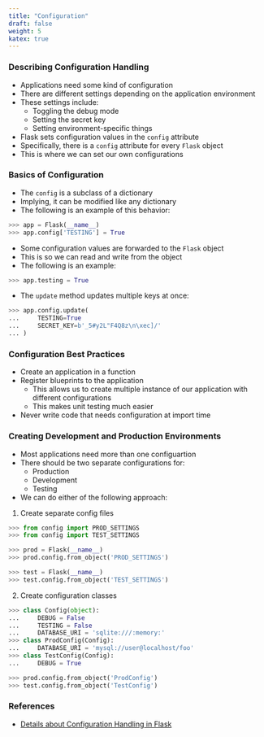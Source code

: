 ```yaml
---
title: "Configuration"
draft: false
weight: 5
katex: true
---
```


### Describing Configuration Handling
- Applications need some kind of configuration
- There are different settings depending on the application environment
- These settings include:
	- Toggling the debug mode
	- Setting the secret key
	- Setting environment-specific things
- Flask sets configuration values in the `config` attribute
- Specifically, there is a `config` attribute for every `Flask` object
- This is where we can set our own configurations

### Basics of Configuration
- The `config` is a subclass of a dictionary
- Implying, it can be modified like any dictionary
- The following is an example of this behavior:

```python
>>> app = Flask(__name__)
>>> app.config['TESTING'] = True
```

- Some configuration values are forwarded to the `Flask` object
- This is so we can read and write from the object
- The following is an example:

```python
>>> app.testing = True
```

- The `update` method updates multiple keys at once:

```python
>>> app.config.update(
...     TESTING=True
...     SECRET_KEY=b'_5#y2L"F4Q8z\n\xec]/'
... )
```

### Configuration Best Practices
- Create an application in a function
- Register blueprints to the application
	- This allows us to create multiple instance of our application with different configurations
	- This makes unit testing much easier
- Never write code that needs configuration at import time

### Creating Development and Production Environments
- Most applications need more than one configuartion
- There should be two separate configurations for:
	- Production
	- Development
	- Testing
- We can do either of the following approach:
1. Create separate config files

```python
>>> from config import PROD_SETTINGS
>>> from config import TEST_SETTINGS

>>> prod = Flask(__name__)
>>> prod.config.from_object('PROD_SETTINGS')

>>> test = Flask(__name__)
>>> test.config.from_object('TEST_SETTINGS')
```

2. Create configuration classes

```python
>>> class Config(object):
...     DEBUG = False
...     TESTING = False
...     DATABASE_URI = 'sqlite:///:memory:'
>>> class ProdConfig(Config):
...     DATABASE_URI = 'mysql://user@localhost/foo'
>>> class TestConfig(Config):
...     DEBUG = True

>>> prod.config.from_object('ProdConfig')
>>> test.config.from_object('TestConfig')
```

### References
- [Details about Configuration Handling in Flask](https://flask.palletsprojects.com/en/1.1.x/config/)
